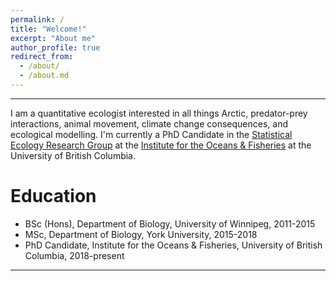 ```yaml
---
permalink: /
title: "Welcome!"
excerpt: "About me"
author_profile: true
redirect_from: 
  - /about/
  - /about.md
---
```


------
I am a quantitative ecologist interested in all things Arctic, predator-prey interactions, animal movement, climate change consequences, and ecological modelling. I'm currently a PhD Candidate in the [Statistical Ecology Research Group](http://statisticalecology.weebly.com) at the [Institute for the Oceans & Fisheries](http://oceans.ubc.ca) at the University of British Columbia. 

Education
======
* BSc (Hons), Department of Biology, University of Winnipeg, 2011-2015
* MSc, Department of Biology, York University, 2015-2018
* PhD Candidate, Institute for the Oceans & Fisheries, University of British Columbia, 2018-present

---
